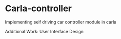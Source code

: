 # Carla-controller
Implementing self driving car controller module in carla


Additional Work:
User Interface Design
